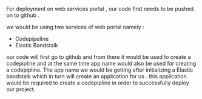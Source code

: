 For deployment on web services portal , our code first needs to be pushed on to github .

we would be using two services of web portal namely :

 * Codepipeline
 * Elastic Bandstalk

our code will first go to github and from there it would be used to create a codepipline and at the same time
app name would also be used for creating a codepipline. The app name we would be getting after initializing a Elastic bandstalk which in turn will 
create an application for us . 
this appilcation would be required to create a codepipline in order to successfully deploy our project.
